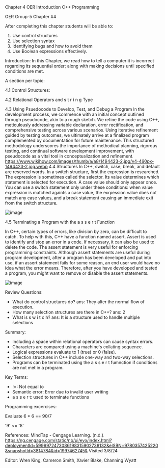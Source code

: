 Chapter 4 OER
Introduction C++ Programming

OER Group-5 Chapter #4

After completing this chapter students will be able to:
1. Use control structures
2. Use selection syntax
3. Identifying bugs and how to avoid them
4. Use Boolean expressions effectively.
   
Introduction: 
In this Chapter, we read how to tell a computer it is incorrect regarding its sequential order; along with making decisions until specified conditions are met. 


A section per topic:

4.1 Control Structures: 

4.2 Relational Operators and s t r i n g Type

4.3 Using Psuedocode to Develop, Test, and Debug a Program
 In the development process, we commence with an initial concept outlined through pseudocode, akin to a rough sketch. We refine the code using C++, meticulously addressing variable declaration, error rectification, and comprehensive testing across various scenarios. Using iterative refinement guided by testing outcomes, we ultimately arrive at a finalized program complemented by documentation for future maintenance. This structured methodology underscores the importance of methodical planning, rigorous testing, and continual software development improvement, with pseudocode as a vital tool in conceptualization and refinement.
https://www.wikihow.com/images/thumb/a/a8/1494423-2.jpg/v4-460px-1494423-2.jpg.webp
4.4 Structures 
In C++, switch, case, break, and default are reserved words. In a switch structure, first the expression is researched. The expression is sometimes called the selector. Its value determines which statement is selected for execution. A case value should only appear once. You can use a switch statement only under these conditions: when value expression is matched againts a case value, the exrpession value does not match any case values, and a break statement causing an immediate exit from the switch structure. 

![image](https://github.com/cis-famu/oer-assignment-group-5-1/assets/98242052/93fa5604-ca16-410c-ad35-69cf7efd4824)


4.5 Terminating a Program with the a s s e r t Function 

In C++, certain types of errors, like division by zero, can be difficult to catch. To help with this, C++ have a function named assert. Assert is used to identify and stop an error in a code. If necessary, it can also be used to delete the code. The assert statement is very useful for enforcing programming constraints. Although assert statements are useful during program development, after a program has been developed and put into use, if an assert statement fails for some reason, an end user would have no idea what the error means. Therefore, after you have developed and tested a program, you might want to remove or disable the assert statements. 

![image](https://github.com/cis-famu/oer-assignment-group-5-1/assets/98242052/6c299a2e-dceb-4441-9367-e6ffd423b1ce)


Review Questions:
* What do control structures do? ans: They alter the normal flow of execution.
* How many selection structures are there in C++? ans: 2
* What is s w i t c h? ans: It is a structure used to handle multiple selections 

Summary:
* Including a space within relational operators can cause syntax errors.
* Characters are compared using a machine's collating sequence.
* Logical expressions evaluate to 1 (true) or 0 (false).
* Selection structures in C++ include one-way and two-way selections.
* Programs can be terminated using the a s s e r t fumnction if conditions are not met in a program. 

Key Terms:
* !=: Not equal to 
* Semantic error: Error due to invalid user writing
* a s s e r t: used to terminate functions

Programming excercises: 

Evaluate 6 * 6 == 90/7

'9' <= '8'

References:
MindTap - Cengage Learning. (n.d.). https://ng.cengage.com/static/nb/ui/evo/index.html?deploymentId=5999972473086198315902738132&eISBN=9780357425220&snapshotId=3814784&id=1997462745& Visited 3/8/24

Editor: Wren King, Cameron Smith, Xavier Blake, Channing Wyatt
